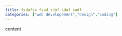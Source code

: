 ```yaml
---
title: fsdafsa fsad sdaf sdaf sadf
categories: ["web developement","design","coding"]
---
```

content
